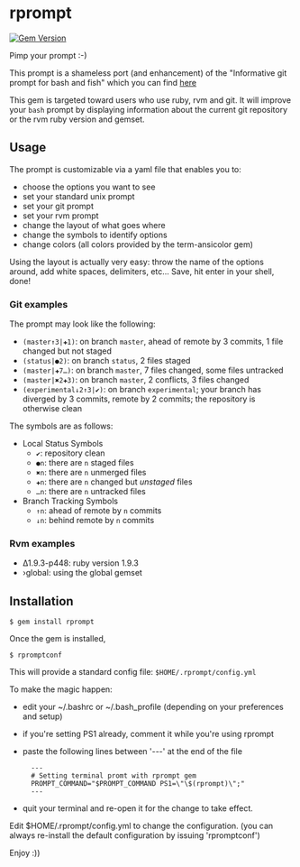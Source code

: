 # rprompt
[![Gem Version](https://badge.fury.io/rb/rprompt.png)](http://badge.fury.io/rb/rprompt)

Pimp your prompt :-)

This prompt is a shameless port (and enhancement) of the "Informative git prompt for bash and fish" which you can find [here](https://github.com/magicmonty/bash-git-prompt.git)

This gem is targeted toward users who use ruby, rvm and git. It will improve your ``bash`` prompt by displaying information about the current git repository or the rvm ruby version and gemset.

## Usage

The prompt is customizable via a yaml file that enables you to:

* choose the options you want to see
* set your standard unix prompt
* set your git prompt
* set your rvm prompt
* change the layout of what goes where
* change the symbols to identify options
* change colors (all colors provided by the term-ansicolor gem)

Using the layout is actually very easy: throw the name of the options around, add white spaces, delimiters, etc... Save, hit enter in your shell, done!

### Git examples

The prompt may look like the following:

* ``(master↑3|✚1)``: on branch ``master``, ahead of remote by 3 commits, 1 file changed but not staged
* ``(status|●2)``: on branch ``status``, 2 files staged
* ``(master|✚7…)``: on branch ``master``, 7 files changed, some files untracked
* ``(master|✖2✚3)``: on branch ``master``, 2 conflicts, 3 files changed
* ``(experimental↓2↑3|✔)``: on branch ``experimental``; your branch has diverged by 3 commits, remote by 2 commits; the repository is otherwise clean

The symbols are as follows:

- Local Status Symbols
  - ``✔``: repository clean
  - ``●n``: there are ``n`` staged files
  - ``✖n``: there are ``n`` unmerged files
  - ``✚n``: there are ``n`` changed but *unstaged* files
  - ``…n``: there are ``n`` untracked files
- Branch Tracking Symbols
  - ``↑n``: ahead of remote by ``n`` commits
  - ``↓n``: behind remote by ``n`` commits

### Rvm examples

* ∆1.9.3-p448: ruby version 1.9.3
* ›global: using the global gemset

## Installation

	$ gem install rprompt

Once the gem is installed,

	$ rpromptconf

This will provide a standard config file: ```$HOME/.rprompt/config.yml```

To make the magic happen:

* edit your ~/.bashrc or ~/.bash_profile
(depending on your preferences and setup)
* if you're setting PS1 already, comment it while you're using rprompt
* paste the following lines between '---' at the end of the file

		---
		# Setting terminal promt with rprompt gem
		PROMPT_COMMAND="$PROMPT_COMMAND PS1=\"\$(rprompt)\";"
		---

* quit your terminal and re-open it for the change to take effect.

Edit $HOME/.rprompt/config.yml to change the configuration.
(you can always re-install the default configuration by issuing 'rpromptconf')

Enjoy :\))